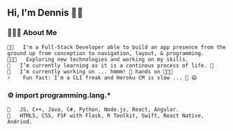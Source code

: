 ## Hi, I'm Dennis 👨🏻‍

### 👨🏻‍💻  About Me
    👨🏻   I'm a Full-Stack Developer able to build an app presence from the ground up from conception to navigation, layout, & programming. 
    👨🏻‍💻   Exploring new technologies and working on my skills.
    🌱   I’m currently learning as it is a continous process of life. 💉
    🔭   I’m currently working on ... hmmm! 💯 hands on 👨🏻‍💻  
    ⚡    Fun fact: I'm a CLI freak and Heroku CM is slow ... 🐢 😄 

### ⚙️  import programming.lang.*
    🔧   JS, C++, Java, C#, Python, Node.js, React, Angular.     
    🧰   HTML5, CSS, FSF with Flask, R Toolkit, Swift, React Native, Andriod. 


<!--
**Dennis-The14th-web/Dennis-The14th-web** is a ✨ _special_ ✨ repository because its `README.md` (this file) appears on your GitHub profile.

Here are some ideas to get you started:

- 🔭 I’m currently working on ...
- 🌱 I’m currently learning ...
- 👯 I’m looking to collaborate on ...
- 🤔 I’m looking for help with ...
- 💬 Ask me about ...
- 📫 How to reach me: ...
- 😄 Pronouns: ...
- ⚡ Fun fact: ...
-->
